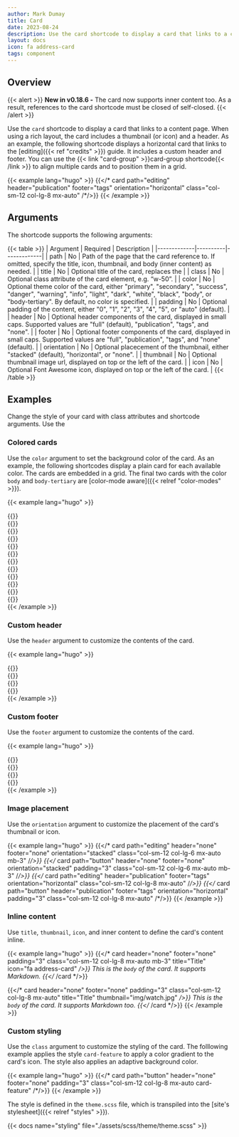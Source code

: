 ```yaml
---
author: Mark Dumay
title: Card
date: 2023-08-24
description: Use the card shortcode to display a card that links to a content page.
layout: docs
icon: fa address-card
tags: component
---
```


## Overview

{{< alert >}}
<strong>New in v0.18.6 -</strong> The card now supports inner content too. As a result, references to the card shortcode must be closed of self-closed.
{{< /alert >}}

Use the `card` shortcode to display a card that links to a content page. When using a rich layout, the card includes a thumbnail (or icon) and a header. As an example, the following shortcode displays a horizontal card that links to the [editing]({{< ref "credits" >}}) guide. It includes a custom header and footer. You can use the {{< link "card-group" >}}card-group shortcode{{< /link >}} to align multiple cards and to position them in a grid.

<!-- markdownlint-disable MD037 -->
{{< example lang="hugo" >}}
{{</* card path="editing" header="publication" footer="tags" orientation="horizontal" class="col-sm-12 col-lg-8 mx-auto" /*/>}}
{{< /example >}}
<!-- markdownlint-enable MD037 -->

## Arguments

The shortcode supports the following arguments:

{{< table >}}
| Argument    | Required | Description |
|-------------|----------|-------------|
| path        | No  | Path of the page that the card reference to. If omitted, specify the title, icon, thumbnail, and body (inner content) as needed. |
| title       | No  | Optional title of the card, replaces the  |
| class       | No  | Optional class attribute of the card element, e.g. “w-50”. |
| color       | No  | Optional theme color of the card, either "primary", "secondary", "success", "danger", "warning", "info", "light", "dark", "white", "black", "body", or "body-tertiary". By default, no color is specified. |
| padding     | No  | Optional padding of the content, either "0", "1", "2", "3", "4", "5", or "auto" (default). |
| header      | No  | Optional header components of the card, displayed in small caps. Supported values are "full" (default), "publication", "tags", and "none". |
| footer      | No  | Optional footer components of the card, displayed in small caps. Supported values are "full", "publication", "tags", and "none" (default). |
| orientation | No  | Optional placecement of the thumbnail, either "stacked" (default), "horizontal", or "none". |
| thumbnail   | No  | Optional thumbnail image url, displayed on top or the left of the card. |
| icon        | No  | Optional Font Awesome icon, displayed on top or the left of the card. |
{{< /table >}}

## Examples

Change the style of your card with class attributes and shortcode arguments. Use the

### Colored cards

Use the `color` argument to set the background color of the card. As an example, the following shortcodes display a plain card for each available color. The cards are embedded in a grid. The final two cards with the color `body` and `body-tertiary` are [color-mode aware]({{< relref "color-modes" >}}).

<!-- markdownlint-disable MD037 -->
{{< example lang="hugo" >}}
<div class="container-fluid p-4 px-xxl-0">
    <div class="row row-cols-2 row-cols-sm-3 row-cols-lg-4 g-2 g-lg-3">
        <div class="col">{{</* card color="primary" path="button" header="none" orientation="none" /*/>}}</div>
        <div class="col">{{</* card color="secondary" path="button" header="none" orientation="none" /*/>}}</div>
        <div class="col">{{</* card color="success" path="button" header="none" orientation="none" /*/>}}</div>
        <div class="col">{{</* card color="danger" path="button" header="none" orientation="none" /*/>}}</div>
        <div class="col">{{</* card color="warning" path="button" header="none" orientation="none" /*/>}}</div>
        <div class="col">{{</* card color="info" path="button" header="none" orientation="none" /*/>}}</div>
        <div class="col">{{</* card color="light" path="button" header="none" orientation="none" /*/>}}</div>
        <div class="col">{{</* card color="dark" path="button" header="none" orientation="none" /*/>}}</div>
        <div class="col">{{</* card color="white" path="button" header="none" orientation="none" /*/>}}</div>
        <div class="col">{{</* card color="black" path="button" header="none" orientation="none" /*/>}}</div>
        <div class="col">{{</* card color="body" path="button" header="none" orientation="none" /*/>}}</div>
        <div class="col">{{</* card color="body-tertiary" path="button" header="none" orientation="none" /*/>}}</div>
    </div>
</div>
{{< /example >}}
<!-- markdownlint-enable MD037 -->

### Custom header

Use the `header` argument to customize the contents of the card.

<!-- markdownlint-disable MD037 -->
{{< example lang="hugo" >}}
<div class="container-fluid p-4 px-xxl-0">
    <div class="row row-cols-2 row-cols-sm-3 row-cols-lg-4 g-2 g-lg-3">
        <div class="col">{{</* card path="editing" header="full" orientation="none" /*/>}}</div>
        <div class="col">{{</* card path="editing" header="publication" orientation="none" /*/>}}</div>
        <div class="col">{{</* card path="editing" header="tags" orientation="none" /*/>}}</div>
        <div class="col">{{</* card path="editing" header="none" orientation="none" /*/>}}</div>
    </div>
</div>
{{< /example >}}
<!-- markdownlint-enable MD037 -->

### Custom footer

Use the `footer` argument to customize the contents of the card.

<!-- markdownlint-disable MD037 -->
{{< example lang="hugo" >}}
<div class="container-fluid p-4 px-xxl-0">
    <div class="row row-cols-2 row-cols-sm-3 row-cols-lg-4 g-2 g-lg-3">
        <div class="col">{{</* card path="editing" header="none" footer="full" orientation="none" /*/>}}</div>
        <div class="col">{{</* card path="editing" header="none" footer="publication" orientation="none" /*/>}}</div>
        <div class="col">{{</* card path="editing" header="none" footer="tags" orientation="none" /*/>}}</div>
        <div class="col">{{</* card path="editing" header="none" footer="none" orientation="none" /*/>}}</div>
    </div>
</div>
{{< /example >}}
<!-- markdownlint-enable MD037 -->

### Image placement

Use the `orientation` argument to customize the placement of the card's thumbnail or icon.

<!-- markdownlint-disable MD037 -->
{{< example lang="hugo" >}}
{{</* card path="editing" header="none" footer="none" orientation="stacked" class="col-sm-12 col-lg-6 mx-auto mb-3" /*/>}}
{{</* card path="button" header="none" footer="none" orientation="stacked" padding="3" class="col-sm-12 col-lg-6 mx-auto mb-3" /*/>}}
{{</* card path="editing" header="publication" footer="tags" orientation="horizontal" class="col-sm-12 col-lg-8 mx-auto" /*/>}}
{{</* card path="button" header="publication" footer="tags" orientation="horizontal" padding="3" class="col-sm-12 col-lg-8 mx-auto" /*/>}}
{{< /example >}}
<!-- markdownlint-enable MD037 -->

### Inline content

Use `title`, `thumbnail`, `icon`, and inner content to define the card's content inline.

<!-- markdownlint-disable MD037 -->
{{< example lang="hugo" >}}
{{</* card header="none" footer="none" padding="3" class="col-sm-12 col-lg-8 mx-auto mb-3" title="Title" icon="fa address-card" */>}}
    This is the `body` of the card. It supports Markdown.
{{</* /card */>}}

{{</* card header="none" footer="none" padding="3" class="col-sm-12 col-lg-8 mx-auto" title="Title" thumbnail="img/watch.jpg" */>}}
    This is the `body` of the card. It supports Markdown too.
{{</* /card */>}}
{{< /example >}}
<!-- markdownlint-enable MD037 -->

### Custom styling

Use the `class` argument to customize the styling of the card. The folllowing example applies the style `card-feature` to apply a color gradient to the card's icon. The style also applies an adaptive background color.

<!-- markdownlint-disable MD037 -->
{{< example lang="hugo" >}}
{{</* card path="button" header="none" footer="none" padding="3" class="col-sm-12 col-lg-8 mx-auto card-feature" /*/>}}
{{< /example >}}
<!-- markdownlint-enable MD037 -->

The style is defined in the `theme.scss` file, which is transpiled into the [site's stylesheet]({{< relref "styles" >}}).

{{< docs name="styling" file="./assets/scss/theme/theme.scss" >}}
